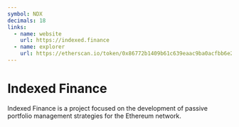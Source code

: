 ```yaml
---
symbol: NDX
decimals: 18
links:
  - name: website
    url: https://indexed.finance
  - name: explorer
    url: https://etherscan.io/token/0x86772b1409b61c639eaac9ba0acfbb6e238e5f83
---
```


# Indexed Finance

Indexed Finance is a project focused on the development of passive portfolio management strategies for the Ethereum network.

